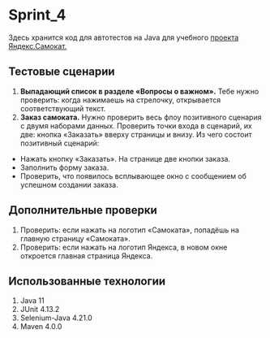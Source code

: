 # Sprint_4

Здесь хранится код для автотестов на Java для учебного [проекта Яндекс.Самокат.](https://qa-scooter.praktikum-services.ru)


## Тестовые сценарии

1. **Выпадающий список в разделе «Вопросы о важном».** Тебе нужно проверить: когда нажимаешь на стрелочку, открывается соответствующий текст.
2. **Заказ самоката.** Нужно проверить весь флоу позитивного сценария с двумя наборами данных. Проверить точки входа в сценарий, их две: кнопка «Заказать» вверху страницы и внизу.
   Из чего состоит позитивный сценарий:
* Нажать кнопку «Заказать». На странице две кнопки заказа.
* Заполнить форму заказа.
* Проверить, что появилось всплывающее окно с сообщением об успешном создании заказа.

## Дополнительные проверки

1. Проверить: если нажать на логотип «Самоката», попадёшь на главную страницу «Самоката».
2. Проверить: если нажать на логотип Яндекса, в новом окне откроется главная страница Яндекса.

## Использованные технологии

1. Java 11
2. JUnit 4.13.2
3. Selenium-Java 4.21.0
4. Maven 4.0.0

